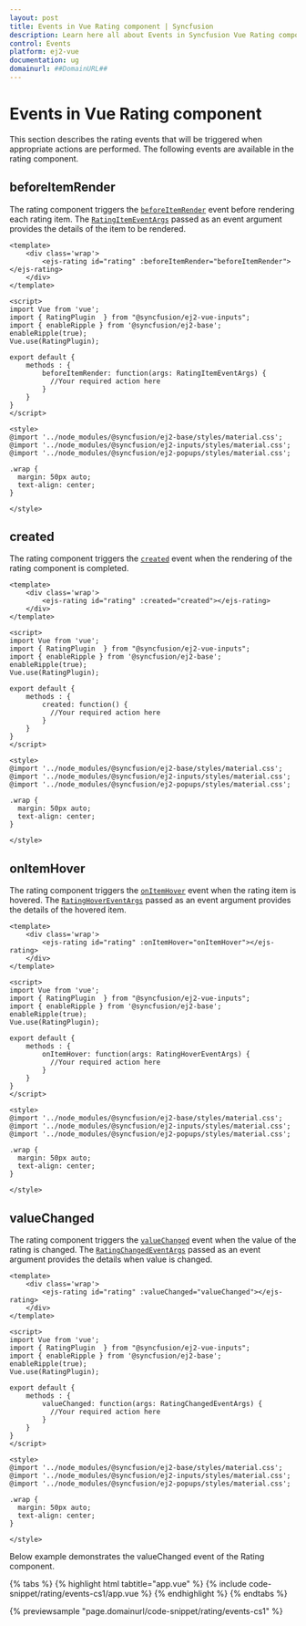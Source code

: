 ```yaml
---
layout: post
title: Events in Vue Rating component | Syncfusion
description: Learn here all about Events in Syncfusion Vue Rating component of Syncfusion Essential JS 2 and more.
control: Events 
platform: ej2-vue
documentation: ug
domainurl: ##DomainURL##
---
```


# Events in Vue Rating component

This section describes the rating events that will be triggered when appropriate actions are performed. The following events are available in the rating component.

## beforeItemRender

The rating component triggers the [`beforeItemRender`](https://ej2.syncfusion.com/vue/documentation/api/rating#beforeitemrender) event before rendering each rating item. The [`RatingItemEventArgs`](https://ej2.syncfusion.com/vue/documentation/api/rating/ratingItemEventArgs/) passed as an event argument provides the details of the item to be rendered.

```
<template>
    <div class='wrap'>
        <ejs-rating id="rating" :beforeItemRender="beforeItemRender"></ejs-rating>
    </div>
</template>

<script>
import Vue from 'vue';
import { RatingPlugin  } from "@syncfusion/ej2-vue-inputs";
import { enableRipple } from '@syncfusion/ej2-base';
enableRipple(true);
Vue.use(RatingPlugin);

export default {
    methods : {
        beforeItemRender: function(args: RatingItemEventArgs) {
          //Your required action here
        }
    }
}
</script>

<style>
@import '../node_modules/@syncfusion/ej2-base/styles/material.css';
@import '../node_modules/@syncfusion/ej2-inputs/styles/material.css';
@import '../node_modules/@syncfusion/ej2-popups/styles/material.css';

.wrap {
  margin: 50px auto;
  text-align: center;
}

</style>
```

## created

The rating component triggers the [`created`](https://ej2.syncfusion.com/vue/documentation/api/rating#created) event when the rendering of the rating component is completed.

```
<template>
    <div class='wrap'>
        <ejs-rating id="rating" :created="created"></ejs-rating>
    </div>
</template>

<script>
import Vue from 'vue';
import { RatingPlugin  } from "@syncfusion/ej2-vue-inputs";
import { enableRipple } from '@syncfusion/ej2-base';
enableRipple(true);
Vue.use(RatingPlugin);

export default {
    methods : {
        created: function() {
          //Your required action here
        }
    }
}
</script>

<style>
@import '../node_modules/@syncfusion/ej2-base/styles/material.css';
@import '../node_modules/@syncfusion/ej2-inputs/styles/material.css';
@import '../node_modules/@syncfusion/ej2-popups/styles/material.css';

.wrap {
  margin: 50px auto;
  text-align: center;
}

</style>
```

## onItemHover

The rating component triggers the [`onItemHover`](https://ej2.syncfusion.com/vue/documentation/api/rating#onitemhover) event when the rating item is hovered. The [`RatingHoverEventArgs`](https://ej2.syncfusion.com/vue/documentation/api/rating/ratingHoverEventArgs/) passed as an event argument provides the details of the hovered item.

```
<template>
    <div class='wrap'>
        <ejs-rating id="rating" :onItemHover="onItemHover"></ejs-rating>
    </div>
</template>

<script>
import Vue from 'vue';
import { RatingPlugin  } from "@syncfusion/ej2-vue-inputs";
import { enableRipple } from '@syncfusion/ej2-base';
enableRipple(true);
Vue.use(RatingPlugin);

export default {
    methods : {
        onItemHover: function(args: RatingHoverEventArgs) {
          //Your required action here
        }
    }
}
</script>

<style>
@import '../node_modules/@syncfusion/ej2-base/styles/material.css';
@import '../node_modules/@syncfusion/ej2-inputs/styles/material.css';
@import '../node_modules/@syncfusion/ej2-popups/styles/material.css';

.wrap {
  margin: 50px auto;
  text-align: center;
}

</style>
```

## valueChanged

The rating component triggers the [`valueChanged`](https://ej2.syncfusion.com/vue/documentation/api/rating/#valuechanged) event when the value of the rating is changed. The [`RatingChangedEventArgs`](https://ej2.syncfusion.com/vue/documentation/api/rating/ratingChangedEventArgs/) passed as an event argument provides the details when value is changed.

```
<template>
    <div class='wrap'>
        <ejs-rating id="rating" :valueChanged="valueChanged"></ejs-rating>
    </div>
</template>

<script>
import Vue from 'vue';
import { RatingPlugin  } from "@syncfusion/ej2-vue-inputs";
import { enableRipple } from '@syncfusion/ej2-base';
enableRipple(true);
Vue.use(RatingPlugin);

export default {
    methods : {
        valueChanged: function(args: RatingChangedEventArgs) {
          //Your required action here
        }
    }
}
</script>

<style>
@import '../node_modules/@syncfusion/ej2-base/styles/material.css';
@import '../node_modules/@syncfusion/ej2-inputs/styles/material.css';
@import '../node_modules/@syncfusion/ej2-popups/styles/material.css';

.wrap {
  margin: 50px auto;
  text-align: center;
}

</style>
```

Below example demonstrates the valueChanged event of the Rating component.

{% tabs %}
{% highlight html tabtitle="app.vue" %}
{% include code-snippet/rating/events-cs1/app.vue %}
{% endhighlight %}
{% endtabs %}
        
{% previewsample "page.domainurl/code-snippet/rating/events-cs1" %}
